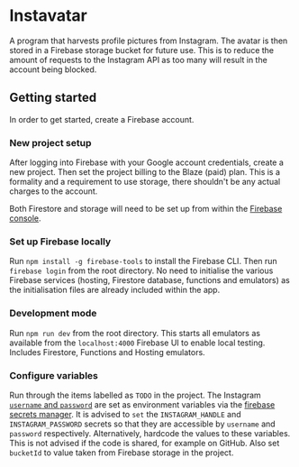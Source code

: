 # Instavatar

A program that harvests profile pictures from Instagram. The avatar is then stored in a Firebase storage bucket for future use. This is to reduce the amount of requests to the Instagram API as too many will result in the account being blocked.


## Getting started

In order to get started, create a Firebase account.

### New project setup

After logging into Firebase with your Google account credentials, create a new project. Then set the project billing to the Blaze (paid) plan. This is a formality and a requirement to use storage, there shouldn't be any actual charges to the account.

Both Firestore and storage will need to be set up from within the [Firebase console](https://console.firebase.google.com).

### Set up Firebase locally

Run `npm install -g firebase-tools` to install the Firebase CLI. Then run `firebase login` from the root directory. No need to initialise the various Firebase services (hosting, Firestore database, functions and emulators) as the initialisation files are already included within the app.

### Development mode

Run `npm run dev` from the root directory. This starts all emulators as available from the `localhost:4000` Firebase UI to enable local testing. Includes Firestore, Functions and Hosting emulators.

### Configure variables

Run through the items labelled as `TODO` in the project. The Instagram [`username` and `password`](https://github.com/Isoaxe/instavatar/blob/master/functions/index.mjs#L7) are set as environment variables via the [firebase secrets manager](https://firebase.google.com/docs/functions/config-env#secret-manager). It is advised to `set` the `INSTAGRAM_HANDLE` and `INSTAGRAM_PASSWORD` secrets so that they are accessible by `username` and `password` respectively. Alternatively, hardcode the values to these variables. This is not advised if the code is shared, for example on GitHub. Also set `bucketId` to value taken from Firebase storage in the project.
